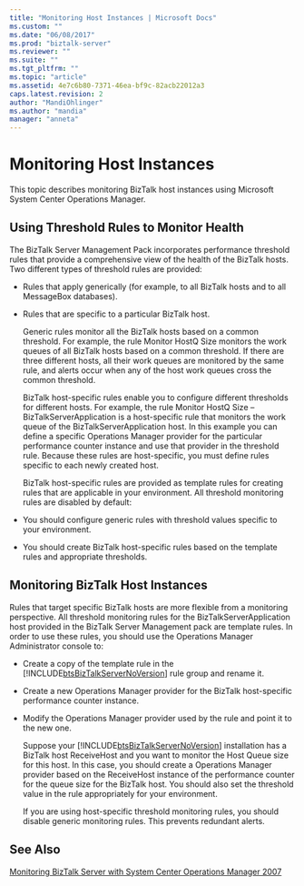```yaml
---
title: "Monitoring Host Instances | Microsoft Docs"
ms.custom: ""
ms.date: "06/08/2017"
ms.prod: "biztalk-server"
ms.reviewer: ""
ms.suite: ""
ms.tgt_pltfrm: ""
ms.topic: "article"
ms.assetid: 4e7c6b80-7371-46ea-bf9c-82acb22012a3
caps.latest.revision: 2
author: "MandiOhlinger"
ms.author: "mandia"
manager: "anneta"
---
```

# Monitoring Host Instances
This topic describes monitoring BizTalk host instances using Microsoft System Center Operations Manager.  
  
## Using Threshold Rules to Monitor Health  
 The BizTalk Server Management Pack incorporates performance threshold rules that provide a comprehensive view of the health of the BizTalk hosts. Two different types of threshold rules are provided:  
  
- Rules that apply generically (for example, to all BizTalk hosts and to all MessageBox databases).  
  
- Rules that are specific to a particular BizTalk host.  
  
  Generic rules monitor all the BizTalk hosts based on a common threshold. For example, the rule Monitor HostQ Size monitors the work queues of all BizTalk hosts based on a common threshold. If there are three different hosts, all their work queues are monitored by the same rule, and alerts occur when any of the host work queues cross the common threshold.  
  
  BizTalk host-specific rules enable you to configure different thresholds for different hosts. For example, the rule Monitor HostQ Size – BizTalkServerApplication is a host-specific rule that monitors the work queue of the BizTalkServerApplication host. In this example you can define a specific Operations Manager provider for the particular performance counter instance and use that provider in the threshold rule. Because these rules are host-specific, you must define rules specific to each newly created host.  
  
  BizTalk host-specific rules are provided as template rules for creating rules that are applicable in your environment. All threshold monitoring rules are disabled by default:  
  
- You should configure generic rules with threshold values specific to your environment.  
  
- You should create BizTalk host-specific rules based on the template rules and appropriate thresholds.  
  
## Monitoring BizTalk Host Instances  
 Rules that target specific BizTalk hosts are more flexible from a monitoring perspective. All threshold monitoring rules for the BizTalkServerApplication host provided in the BizTalk Server Management pack are template rules. In order to use these rules, you should use the Operations Manager Administrator console to:  
  
- Create a copy of the template rule in the [!INCLUDE[btsBizTalkServerNoVersion](../includes/btsbiztalkservernoversion-md.md)] rule group and rename it.  
  
- Create a new Operations Manager provider for the BizTalk host-specific performance counter instance.  
  
- Modify the Operations Manager provider used by the rule and point it to the new one.  
  
  Suppose your [!INCLUDE[btsBizTalkServerNoVersion](../includes/btsbiztalkservernoversion-md.md)] installation has a BizTalk host ReceiveHost and you want to monitor the Host Queue size for this host. In this case, you should create a Operations Manager provider based on the ReceiveHost instance of the performance counter for the queue size for the BizTalk host. You should also set the threshold value in the rule appropriately for your environment.  
  
  If you are using host-specific threshold monitoring rules, you should disable generic monitoring rules. This prevents redundant alerts.  
  
## See Also  
 [Monitoring BizTalk Server with System Center Operations Manager 2007](../technical-guides/monitoring-biztalk-server-with-system-center-operations-manager-2007.md)